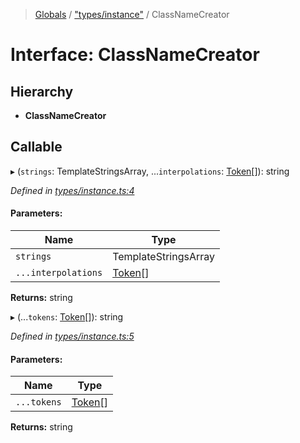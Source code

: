 > [Globals](../README.md) / ["types/instance"](../modules/_types_instance_.md) / ClassNameCreator

# Interface: ClassNameCreator

## Hierarchy

- **ClassNameCreator**

## Callable

▸ (`strings`: TemplateStringsArray, ...`interpolations`: [Token](../modules/_index_.md#token)[]): string

_Defined in [types/instance.ts:4](https://github.com/kenoxa/beamwind/blob/main/packages/beamwind/src/types/instance.ts#L4)_

#### Parameters:

| Name                | Type                                   |
| ------------------- | -------------------------------------- |
| `strings`           | TemplateStringsArray                   |
| `...interpolations` | [Token](../modules/_index_.md#token)[] |

**Returns:** string

▸ (...`tokens`: [Token](../modules/_index_.md#token)[]): string

_Defined in [types/instance.ts:5](https://github.com/kenoxa/beamwind/blob/main/packages/beamwind/src/types/instance.ts#L5)_

#### Parameters:

| Name        | Type                                   |
| ----------- | -------------------------------------- |
| `...tokens` | [Token](../modules/_index_.md#token)[] |

**Returns:** string
